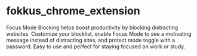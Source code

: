 # fokkus_chrome_extension
Focus Mode Blocking helps boost productivity by blocking distracting websites. Customize your blocklist, enable Focus Mode to see a motivating message instead of distracting sites, and protect mode toggle with a password. Easy to use and perfect for staying focused on work or study.
